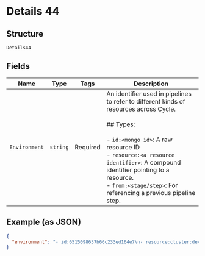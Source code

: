 
# Details 44

## Structure

`Details44`

## Fields

| Name | Type | Tags | Description |
|  --- | --- | --- | --- |
| `Environment` | `string` | Required | An identifier used in pipelines to refer to different kinds of resources across Cycle.<br><br>## Types:<br><br>- `id:<mongo id>`: A raw resource ID<br>- `resource:<a resource identifier>`: A compound identifier pointing to a resource.<br>- `from:<stage/step>`: For referencing a previous pipeline step. |

## Example (as JSON)

```json
{
  "environment": "- id:6515098637b66c233ed164e7\n- resource:cluster:dev,env:demo,container:api\n- from:/image-create\n"
}
```

